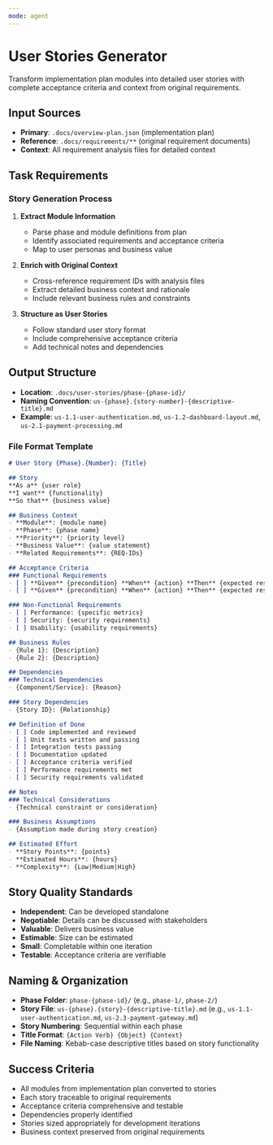 ```yaml
---
mode: agent
---
```


# User Stories Generator

Transform implementation plan modules into detailed user stories with complete acceptance criteria and context from original requirements.

## Input Sources
- **Primary**: `.docs/overview-plan.json` (implementation plan)
- **Reference**: `.docs/requirements/**` (original requirement documents)
- **Context**: All requirement analysis files for detailed context

## Task Requirements

### Story Generation Process
1. **Extract Module Information**
   - Parse phase and module definitions from plan
   - Identify associated requirements and acceptance criteria
   - Map to user personas and business value

2. **Enrich with Original Context**
   - Cross-reference requirement IDs with analysis files
   - Extract detailed business context and rationale
   - Include relevant business rules and constraints

3. **Structure as User Stories**
   - Follow standard user story format
   - Include comprehensive acceptance criteria
   - Add technical notes and dependencies

## Output Structure
- **Location**: `.docs/user-stories/phase-{phase-id}/`
- **Naming Convention**: `us-{phase}.{story-number}-{descriptive-title}.md`
- **Example**: `us-1.1-user-authentication.md`, `us-1.2-dashboard-layout.md`, `us-2.1-payment-processing.md`

### File Format Template
```markdown
# User Story {Phase}.{Number}: {Title}

## Story
**As a** {user role}  
**I want** {functionality}  
**So that** {business value}

## Business Context
- **Module**: {module name}
- **Phase**: {phase name}
- **Priority**: {priority level}
- **Business Value**: {value statement}
- **Related Requirements**: {REQ-IDs}

## Acceptance Criteria
### Functional Requirements
- [ ] **Given** {precondition} **When** {action} **Then** {expected result}
- [ ] **Given** {precondition} **When** {action} **Then** {expected result}

### Non-Functional Requirements
- [ ] Performance: {specific metrics}
- [ ] Security: {security requirements}
- [ ] Usability: {usability requirements}

## Business Rules
- {Rule 1}: {Description}
- {Rule 2}: {Description}

## Dependencies
### Technical Dependencies
- {Component/Service}: {Reason}

### Story Dependencies
- {Story ID}: {Relationship}

## Definition of Done
- [ ] Code implemented and reviewed
- [ ] Unit tests written and passing
- [ ] Integration tests passing
- [ ] Documentation updated
- [ ] Acceptance criteria verified
- [ ] Performance requirements met
- [ ] Security requirements validated

## Notes
### Technical Considerations
- {Technical constraint or consideration}

### Business Assumptions
- {Assumption made during story creation}

## Estimated Effort
- **Story Points**: {points}
- **Estimated Hours**: {hours}
- **Complexity**: {Low|Medium|High}
```

## Story Quality Standards
- **Independent**: Can be developed standalone
- **Negotiable**: Details can be discussed with stakeholders
- **Valuable**: Delivers business value
- **Estimable**: Size can be estimated
- **Small**: Completable within one iteration
- **Testable**: Acceptance criteria are verifiable

## Naming & Organization
- **Phase Folder**: `phase-{phase-id}/` (e.g., `phase-1/`, `phase-2/`)
- **Story File**: `us-{phase}.{story}-{descriptive-title}.md` (e.g., `us-1.1-user-authentication.md`, `us-2.3-payment-gateway.md`)
- **Story Numbering**: Sequential within each phase
- **Title Format**: `{Action Verb} {Object} {Context}`
- **File Naming**: Kebab-case descriptive titles based on story functionality

## Success Criteria
- All modules from implementation plan converted to stories
- Each story traceable to original requirements
- Acceptance criteria comprehensive and testable
- Dependencies properly identified
- Stories sized appropriately for development iterations
- Business context preserved from original requirements
